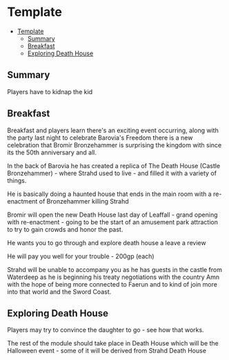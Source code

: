 # Template

- [Template](#template)
  - [Summary](#summary)
  - [Breakfast](#breakfast)
  - [Exploring Death House](#exploring-death-house)


## Summary

Players have to kidnap the kid


## Breakfast

Breakfast and players learn there's an exciting event occurring, along with the party last night to celebrate Barovia's Freedom there is a new celebration that Bromir Bronzehammer is surprising the kingdom with since its the 50th anniversary and all.

In the back of Barovia he has created a replica of The Death House (Castle Bronzehammer) - where Strahd used to live - and filled it with a variety of things.

He is basically doing a haunted house that ends in the main room with a re-enactment of Bronzehammer killing Strahd


Bromir will open the new Death House last day of Leaffall - grand opening  with re-enactment - going to be the start of an amusement park attraction to try to gain crowds and honor the past.


He wants you to go through and explore death house  a leave a review


He will pay you well for your trouble - 200gp (each) 

Strahd will be unable to accompany you as he has guests in the castle from Waterdeep as he is beginning his treaty negotiations with the country Amn with the hope of being more connected to Faerun and to kind of join more into that world and the Sword Coast. 


## Exploring Death House

Players may try to convince the daughter to go - see how that works. 


The rest of the module should take place in Death House which will be the Halloween event - some of it will be derived from Strahd Death House





